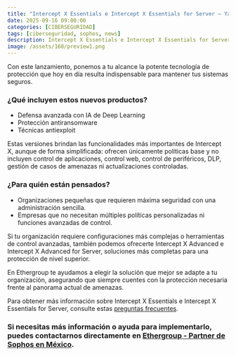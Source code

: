 ```yaml
---
title: "Intercept X Essentials e Intercept X Essentials for Server – Ya disponibles"
date: 2025-09-16 09:00:00 
categories: [CIBERSEGURIDAD]
tags: [ciberseguridad, sophos, news]
description: Intercept X Essentials e Intercept X Essentials for Server, soluciones diseñadas especialmente para pequeñas organizaciones que buscan la mejor protección contra ciberamenazas, sin necesidad de todas las funciones avanzadas de control y gestión.
image: /assets/168/preview1.png
---
```


Con este lanzamiento, ponemos a tu alcance la potente tecnología de protección que hoy en día resulta indispensable para mantener tus sistemas seguros.

### ¿Qué incluyen estos nuevos productos?

- Defensa avanzada con IA de Deep Learning
- Protección antiransomware
- Técnicas antiexploit

Estas versiones brindan las funcionalidades más importantes de Intercept X, aunque de forma simplificada: ofrecen únicamente políticas base y no incluyen control de aplicaciones, control web, control de periféricos, DLP, gestión de casos de amenazas ni actualizaciones controladas.

### ¿Para quién están pensados?

- Organizaciones pequeñas que requieren máxima seguridad con una administración sencilla.
- Empresas que no necesitan múltiples políticas personalizadas ni funciones avanzadas de control.

Si tu organización requiere configuraciones más complejas o herramientas de control avanzadas, también podemos ofrecerte Intercept X Advanced e Intercept X Advanced for Server, soluciones más completas para una protección de nivel superior.

En Ethergroup te ayudamos a elegir la solución que mejor se adapte a tu organización, asegurando que siempre cuentes con la protección necesaria frente al panorama actual de amenazas.

Para obtener más información sobre Intercept X Essentials e Intercept X Essentials for Server, consulte estas [preguntas frecuentes](https://www.sophos.com/es-es/medialibrary/pdfs/factsheets/sophos-intercept-x-essentials-faq.pdf).

### Si necesitas más información o ayuda para implementarlo, puedes contactarnos directamente en [Ethergroup - Partner de Sophos en México](https://www.ethergroup.mx/sophos.html).
